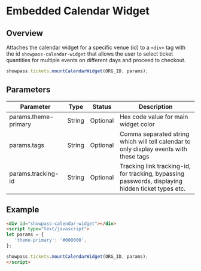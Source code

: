 
# Embedded Calendar Widget

## Overview
Attaches the calendar widget for a specific venue (id) to a `<div>` tag with the id `showpass-calendar-widget` that allows the user to select ticket quantities for multiple events on different days and proceed to checkout.

```javascript
showpass.tickets.mountCalendarWidget(ORG_ID, params);
```

## Parameters


| Parameter | Type | Status | Description |
|-----------|------|--------|-------------|
| params.theme-primary | String | Optional | Hex code value for main widget color |
| params.tags | String | Optional | Comma separated string which will tell calendar to only display events with these tags |
| params.tracking-id | String | Optional | Tracking link tracking-id, for tracking, bypassing passwords, displaying hidden ticket types etc. |


## Example

```html
<div id="showpass-calendar-widget"></div>
<script type="text/javascript">
let params = {
   'theme-primary': '#000000',
};

showpass.tickets.mountCalendarWidget(ORG_ID, params);
</script>
```
